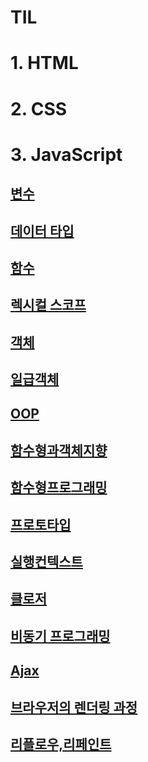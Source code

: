 # TIL

# 1. HTML

# 2. CSS

# 3. JavaScript

## [변수](./javascript/변수.md)

## [데이터 타입](./javascript/데이터타입.md)

## [함수](./javascript/함수.md)

## [렉시컬 스코프](./핵심원리/렉시컬스코프/md)

## [객체](./javascript/객체.md)

## [일급객체](./핵심원리/일급객체.md)

## [OOP](./핵심원리/OOP.md)

## [함수형과객체지향](./핵심원리/함수형과객체지향/md)

## [함수형프로그래밍](./핵심원리/함수형프로그래밍)

## [프로토타입](./핵심원리/프로토타입.md)

## [실행컨텍스트](./핵심원리/실행컨텍스트.md)

## [클로저](./핵심원리/클로저.md)

## [비동기 프로그래밍](./핵심원리/비동기프로그래밍.md)

## [Ajax](./핵심원리/Ajax.md)

## [브라우저의 렌더링 과정](./핵심원리/브라우저의렌더링과정.md)

## [리플로우,리페인트](./핵심원리/리플로우,리페인트.md)